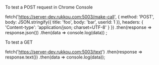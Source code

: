 To test a POST request in Chrome Console

fetch('https://server-dev.rukkou.com:5003/make-call', {
  method: 'POST',
  body: JSON.stringify({
    title: 'foo',
    body: 'bar',
    userId: 1
  }),
  headers: {
    'Content-type': 'application/json; charset=UTF-8'
  }
})
.then(response => response.json())
.then(data => console.log(data))
;


To test a GET

fetch('https://server-dev.rukkou.com:5003/text')
  .then(response => response.text())
  .then(data => console.log(data));
